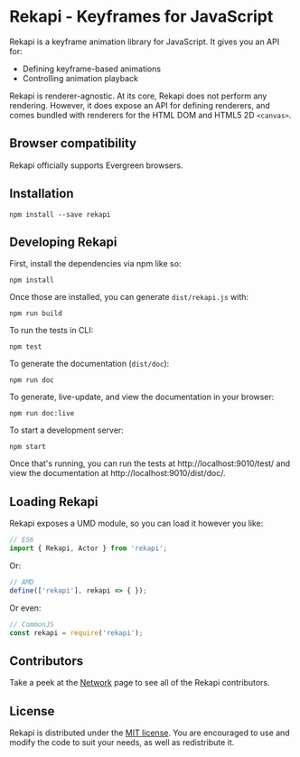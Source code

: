 # Rekapi - Keyframes for JavaScript

Rekapi is a keyframe animation library for JavaScript.  It gives you an API
for:

* Defining keyframe-based animations
* Controlling animation playback

Rekapi is renderer-agnostic.  At its core, Rekapi does not perform any
rendering.  However, it does expose an API for defining renderers, and comes
bundled with renderers for the HTML DOM and HTML5 2D `<canvas>`.

## Browser compatibility

Rekapi officially supports Evergreen browsers.

## Installation

```
npm install --save rekapi
```

## Developing Rekapi

First, install the dependencies via npm like so:

```
npm install
```

Once those are installed, you can generate `dist/rekapi.js` with:

```
npm run build
```

To run the tests in CLI:

```
npm test
```

To generate the documentation (`dist/doc`):

```
npm run doc
```

To generate, live-update, and view the documentation in your browser:

```
npm run doc:live
```

To start a development server:

```
npm start
```

Once that's running, you can run the tests at http://localhost:9010/test/ and
view the documentation at http://localhost:9010/dist/doc/.

## Loading Rekapi

Rekapi exposes a UMD module, so you can load it however you like:

```javascript
// ES6
import { Rekapi, Actor } from 'rekapi';
```

Or:

```javascript
// AMD
define(['rekapi'], rekapi => { });
```

Or even:

```javascript
// CommonJS
const rekapi = require('rekapi');
```

## Contributors

Take a peek at the [Network](https://github.com/jeremyckahn/rekapi/network)
page to see all of the Rekapi contributors.

## License

Rekapi is distributed under the [MIT
license](http://opensource.org/licenses/MIT).  You are encouraged to use and
modify the code to suit your needs, as well as redistribute it.
